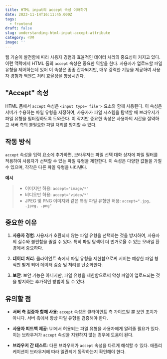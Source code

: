 ```yaml
---
title: HTML input의 accept 속성 이해하기
date: 2023-11-14T16:11:45.000Z
tags:
  - frontend
draft: false
slug: understanding-html-input-accept-attribute
category: 리뷰
image: ''
---
```


웹 기술이 발전함에 따라 사용자 경험과 효율적인 데이터 처리의 중요성이 커지고 있다. 이런 맥락에서 HTML 폼의 `accept` 속성은 중요한 역할을 한다. 사용자가 업로드할 파일 유형을 제어하는데 있어 이 속성은 종종 간과되지만, 매우 강력한 기능을 제공하여 사용자 경험과 백엔드 처리 효율성을 향상시킨다.

## "Accept" 속성

HTML 폼에서 `accept` 속성은 `<input type='file'>` 요소와 함께 사용된다. 이 속성은 서버가 수용하는 파일 유형을 지정하여, 사용자가 파일 시스템을 탐색할 때 브라우저가 파일 유형을 필터링하도록 도와준다. 이 작지만 중요한 속성은 사용자의 시간을 절약하고 서버 측의 불필요한 파일 처리를 방지할 수 있다.

## 작동 방식

`accept` 속성을 입력 요소에 추가하면, 브라우저는 파일 선택 대화 상자에 파일 필터를 적용하여 사용자가 선택할 수 있는 파일 유형을 제한한다. 이 속성은 다양한 값들을 가질 수 있으며, 각각은 다른 파일 유형을 나타낸다.

**예시**

> - 이미지만 허용: `accept="image/*"`
> - 비디오만 허용: `accept="video/*"`
> - JPEG 및 PNG 이미지와 같은 특정 파일 유형만 허용: `accept=".jpg, .jpeg, .png"`

## 중요한 이유

1. **사용자 경험**: 사용자가 호환되지 않는 파일 유형을 선택하는 것을 방지하여, 사용자의 실수와 불편함을 줄일 수 있다. 특히 파일 탐색이 더 번거로울 수 있는 모바일 환경에서 중요하다.

2. **데이터 처리**: 클라이언트 측에서 파일 유형을 제한함으로써 서버는 예상한 파일 형식만 받게 되어 데이터 검증 및 처리를 단순화한다.

3. **보안**: 보안 기능은 아니지만, 파일 유형을 제한함으로써 악성 파일이 업로드되는 것을 방지하는 추가적인 방법이 될 수 있다.

## 유의할 점

- **서버 측 검증과 함께 사용**: `accept` 속성은 클라이언트 측 가이드일 뿐 보안 조치가 아니다. 서버 측에서 항상 파일 유형을 검증해야 한다.

- **사용자 피드백 제공**: UI에서 허용되는 파일 유형을 사용자에게 알려줄 필요가 있다. 이는 브라우저가 `accept` 속성을 지원하지 않는 경우에 도움이 된다.

- **브라우저 간 테스트**: 다른 브라우저가 `accept` 속성을 다르게 해석할 수 있다. 애플리케이션이 브라우저에 따라 일관되게 동작하는지 확인해야 한다.
